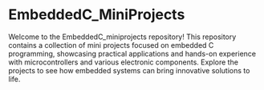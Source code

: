 # EmbeddedC_MiniProjects
Welcome to the EmbeddedC_miniprojects repository! This repository contains a collection of mini projects focused on embedded C programming, showcasing practical applications and hands-on experience with microcontrollers and various electronic components. Explore the projects to see how embedded systems can bring innovative solutions to life.
